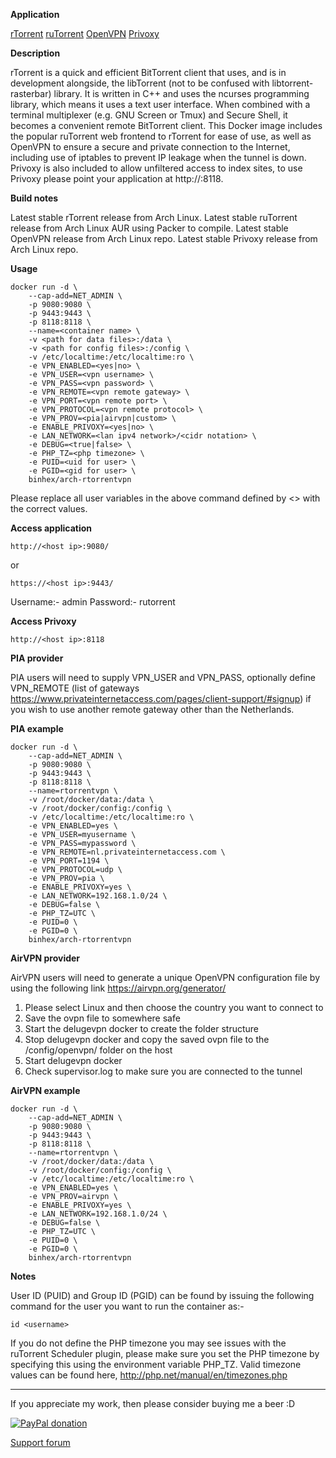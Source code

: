 **Application**

[rTorrent](https://github.com/rakshasa/rtorrent)
[ruTorrent](https://github.com/Novik/ruTorrent)
[OpenVPN](https://openvpn.net/)
[Privoxy](http://www.privoxy.org/)

**Description**

rTorrent is a quick and efficient BitTorrent client that uses, and is in development alongside, the libTorrent (not to be confused with libtorrent-rasterbar) library. It is written in C++ and uses the ncurses programming library, which means it uses a text user interface. When combined with a terminal multiplexer (e.g. GNU Screen or Tmux) and Secure Shell, it becomes a convenient remote BitTorrent client. This Docker image includes the popular ruTorrent web frontend to rTorrent for ease of use, as well as OpenVPN to ensure a secure and private connection to the Internet, including use of iptables to prevent IP leakage when the tunnel is down. Privoxy is also included to allow unfiltered access to index sites, to use Privoxy please point your application at http://<host ip>:8118.

**Build notes**

Latest stable rTorrent release from Arch Linux.
Latest stable ruTorrent release from Arch Linux AUR using Packer to compile.
Latest stable OpenVPN release from Arch Linux repo.
Latest stable Privoxy release from Arch Linux repo.

**Usage**
```
docker run -d \
    --cap-add=NET_ADMIN \
    -p 9080:9080 \
    -p 9443:9443 \
    -p 8118:8118 \
    --name=<container name> \
    -v <path for data files>:/data \
    -v <path for config files>:/config \
    -v /etc/localtime:/etc/localtime:ro \
    -e VPN_ENABLED=<yes|no> \
    -e VPN_USER=<vpn username> \
    -e VPN_PASS=<vpn password> \
    -e VPN_REMOTE=<vpn remote gateway> \
    -e VPN_PORT=<vpn remote port> \
    -e VPN_PROTOCOL=<vpn remote protocol> \
    -e VPN_PROV=<pia|airvpn|custom> \
    -e ENABLE_PRIVOXY=<yes|no> \
    -e LAN_NETWORK=<lan ipv4 network>/<cidr notation> \
    -e DEBUG=<true|false> \
    -e PHP_TZ=<php timezone> \
    -e PUID=<uid for user> \
    -e PGID=<gid for user> \
    binhex/arch-rtorrentvpn
```

Please replace all user variables in the above command defined by <> with the correct values.

**Access application**

`http://<host ip>:9080/`

or

`https://<host ip>:9443/`

Username:- admin
Password:- rutorrent

**Access Privoxy**

`http://<host ip>:8118`

**PIA provider**

PIA users will need to supply VPN_USER and VPN_PASS, optionally define VPN_REMOTE 
(list of gateways https://www.privateinternetaccess.com/pages/client-support/#signup) 
if you wish to use another remote gateway other than the Netherlands.

**PIA example**
```
docker run -d \
    --cap-add=NET_ADMIN \
    -p 9080:9080 \
    -p 9443:9443 \
    -p 8118:8118 \
    --name=rtorrentvpn \
    -v /root/docker/data:/data \
    -v /root/docker/config:/config \
    -v /etc/localtime:/etc/localtime:ro \
    -e VPN_ENABLED=yes \
    -e VPN_USER=myusername \
    -e VPN_PASS=mypassword \
    -e VPN_REMOTE=nl.privateinternetaccess.com \
    -e VPN_PORT=1194 \
    -e VPN_PROTOCOL=udp \
    -e VPN_PROV=pia \
    -e ENABLE_PRIVOXY=yes \
    -e LAN_NETWORK=192.168.1.0/24 \
    -e DEBUG=false \
    -e PHP_TZ=UTC \
    -e PUID=0 \
    -e PGID=0 \
    binhex/arch-rtorrentvpn
```

**AirVPN provider**

AirVPN users will need to generate a unique OpenVPN configuration
file by using the following link https://airvpn.org/generator/

1. Please select Linux and then choose the country you want to connect to
2. Save the ovpn file to somewhere safe
3. Start the delugevpn docker to create the folder structure
4. Stop delugevpn docker and copy the saved ovpn file to the /config/openvpn/ folder on the host
5. Start delugevpn docker
6. Check supervisor.log to make sure you are connected to the tunnel

**AirVPN example**
```
docker run -d \
    --cap-add=NET_ADMIN \
    -p 9080:9080 \
    -p 9443:9443 \
    -p 8118:8118 \
    --name=rtorrentvpn \
    -v /root/docker/data:/data \
    -v /root/docker/config:/config \
    -v /etc/localtime:/etc/localtime:ro \
    -e VPN_ENABLED=yes \
    -e VPN_PROV=airvpn \
    -e ENABLE_PRIVOXY=yes \
    -e LAN_NETWORK=192.168.1.0/24 \
    -e DEBUG=false \
    -e PHP_TZ=UTC \
    -e PUID=0 \
    -e PGID=0 \
    binhex/arch-rtorrentvpn
```

**Notes**

User ID (PUID) and Group ID (PGID) can be found by issuing the following command for the user you want to run the container as:-

```
id <username>
```

If you do not define the PHP timezone you may see issues with the ruTorrent Scheduler plugin, please make sure you set the PHP timezone by specifying this using the environment variable PHP_TZ. Valid timezone values can be found here, http://php.net/manual/en/timezones.php

___
If you appreciate my work, then please consider buying me a beer  :D

[![PayPal donation](https://www.paypal.com/en_US/i/btn/btn_donate_SM.gif)](https://www.paypal.com/cgi-bin/webscr?cmd=_s-xclick&hosted_button_id=MM5E27UX6AUU4)

[Support forum](http://lime-technology.com/forum/index.php?topic=45822.0)